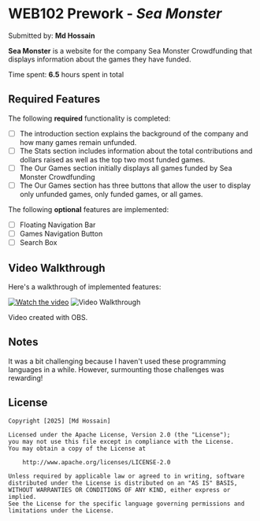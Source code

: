# WEB102 Prework - *Sea Monster*

Submitted by: **Md Hossain**

**Sea Monster** is a website for the company Sea Monster Crowdfunding that displays information about the games they have funded.

Time spent: **6.5** hours spent in total

## Required Features

The following **required** functionality is completed:

* [ ] The introduction section explains the background of the company and how many games remain unfunded.
* [ ] The Stats section includes information about the total contributions and dollars raised as well as the top two most funded games.
* [ ] The Our Games section initially displays all games funded by Sea Monster Crowdfunding
* [ ] The Our Games section has three buttons that allow the user to display only unfunded games, only funded games, or all games.

The following **optional** features are implemented:

* [ ] Floating Navigation Bar
* [ ] Games Navigation Button
* [ ] Search Box

## Video Walkthrough

Here's a walkthrough of implemented features:

[![Watch the video](https://imgur.com/a/lnLZlMr.png)](https://drive.google.com/file/d/12lEEhZjQStelbujZv0_IHAitx9iC3aVz/view?usp=sharing)
<img src='https://imgur.com/a/lnLZlMr.png' title='Video Walkthrough' width='' alt='Video Walkthrough' />

<!-- Replace this with whatever GIF tool you used! -->
Video created with OBS.  
<!-- Recommended tools:
[Kap](https://getkap.co/) for macOS
[ScreenToGif](https://www.screentogif.com/) for Windows
[peek](https://github.com/phw/peek) for Linux. -->

## Notes

It was a bit challenging because I haven't used these programming languages in a while. However, surmounting those challenges was rewarding!

## License

    Copyright [2025] [Md Hossain]

    Licensed under the Apache License, Version 2.0 (the "License");
    you may not use this file except in compliance with the License.
    You may obtain a copy of the License at

        http://www.apache.org/licenses/LICENSE-2.0

    Unless required by applicable law or agreed to in writing, software
    distributed under the License is distributed on an "AS IS" BASIS,
    WITHOUT WARRANTIES OR CONDITIONS OF ANY KIND, either express or implied.
    See the License for the specific language governing permissions and
    limitations under the License.
